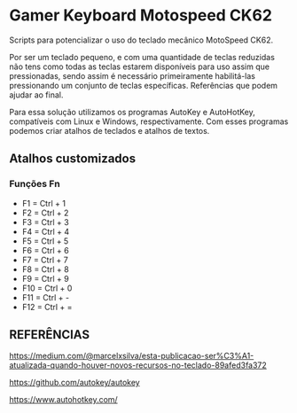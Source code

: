 # Gamer Keyboard Motospeed CK62

Scripts para potencializar o uso do teclado mecânico MotoSpeed CK62.

Por ser um teclado pequeno, e com uma quantidade de teclas reduzidas não tens como todas as teclas estarem disponíveis para uso assim que pressionadas, sendo assim é necessário primeiramente habilitá-las pressionando um conjunto de teclas específicas. Referências que podem ajudar ao final.
 
Para essa solução utilizamos os programas AutoKey e AutoHotKey, compatíveis com Linux e Windows, respectivamente. Com esses programas podemos criar atalhos de teclados e atalhos de textos.

## Atalhos customizados
### Funções Fn

 - F1 = Ctrl + 1
 - F2 = Ctrl + 2
 - F3 = Ctrl + 3
 - F4 = Ctrl + 4
 - F5 = Ctrl + 5
 - F6 = Ctrl + 6
 - F7 = Ctrl + 7
 - F8 = Ctrl + 8
 - F9 = Ctrl + 9
 - F10 = Ctrl + 0
 - F11 = Ctrl + -
 - F12 = Ctrl + =

## REFERÊNCIAS

https://medium.com/@marcelxsilva/esta-publicacao-ser%C3%A1-atualizada-quando-houver-novos-recursos-no-teclado-89afed3fa372

https://github.com/autokey/autokey

https://www.autohotkey.com/